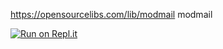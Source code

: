 https://opensourcelibs.com/lib/modmail
modmail



[![Run on Repl.it](https://repl.it/badge/github/kyb3r/modmail)](https://repl.it/github/kyb3r/modmail)
